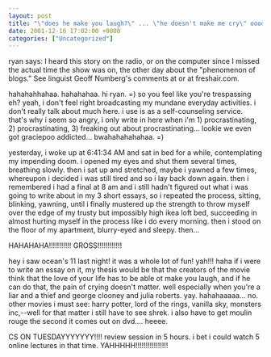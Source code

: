 ```yaml
---
layout: post
title: "\"does he make you laugh?\" ... \"he doesn't make me cry\" ooooh!"
date: 2001-12-16 17:02:00 +0000
categories: ["Uncategorized"]
---
```


ryan says:
I heard this story on the radio, or on the computer since I missed the actual time the show was on, the other day about the "phenomenon of blogs." See linguist Geoff Numberg's comments at  or at freshair.com.

hahahahhahaa. hahahahaa. hi ryan. =) so you feel like you're trespassing eh? yeah, i don't feel right broadcasting my mundane everyday activities. i don't really talk about much here. i use is as a self-counseling service. that's why i seem so angry, i only write in here when i'm 1) procrastinating, 2) procrastinating, 3) freaking out about procrastinating... lookie we even got graciepoo addicted... bwahahahahahaa. =)

yesterday, i woke up at 6:41:34 AM and sat in bed for a while, contemplating my impending doom. i opened my eyes and shut them several times, breathing slowly. then i sat up and stretched, maybe i yawned a few times, whereupon i decided i was still tired and so i lay back down again. then i remembered i had a final at 8 am and i still hadn't figured out what i was going to write about in my 3 short essays, so i repeated the process, sitting, blinking, yawning, until i finally mustered up the strength to throw myself over the edge of my trusty but impossibly high ikea loft bed, succeeding in almost hurting myself in the process like i do every morning. then i stood on the floor of my apartment, blurry-eyed and sleepy. then...

HAHAHAHA!!!!!!!!!!! GROSS!!!!!!!!!!!!

hey i saw ocean's 11 last night! it was a whole lot of fun! yah!!! haha if i were to write an essay on it, my thesis would be that the creators of the movie think that the love of your life has to be able ot make you laugh, and if he can do that, the pain of crying doesn't matter. well especially when you're a liar and a thief and george clooney and julia roberts. yay. hahahaaaaa... no. other movies i must see: harry potter, lord of the rings, vanilla sky, monsters inc,--well for that matter i still have to see shrek. i also have to get moulin rouge the second it comes out on dvd.... heeee.

CS ON TUESDAYYYYYYY!!!! review session in 5 hours. i bet i could watch 5 online lectures in that time. YAHHHHH!!!!!!!!!!!!!!!!